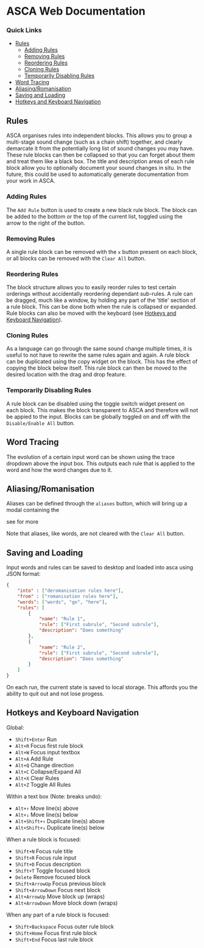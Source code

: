 # ASCA Web Documentation

### Quick Links
* [Rules](#rules)
    * [Adding Rules](#adding-rules)
    * [Removing Rules](#removing-rules)
    * [Reordering Rules](#reordering-rules)
    * [Cloning Rules](#cloning-rules)
    * [Temporarily Disabling Rules](#temporarily-disabling-rules)
* [Word Tracing](#word-tracing)
* [Aliasing/Romanisation](#aliasingromanisation)
* [Saving and Loading](#saving-and-loading)
* [Hotkeys and Keyboard Navigation](#hotkeys-and-keyboard-navigation)

## Rules

ASCA organises rules into independent blocks. This allows you to group a multi-stage sound change (such as a chain shift) together, 
and clearly demarcate it from the potentially long list of sound changes you may have. These rule blocks can then be collapsed so that 
you can forget about them and treat them like a black box. The title and description areas of each rule block allow you to optionally 
document your sound changes in situ. In the future, this could be used to automatically generate documentation from your work in ASCA. 

### Adding Rules
The `Add Rule` button is used to create a new black rule block. The block can be added to the bottom or the top of the current list, 
toggled using the arrow to the right of the button.

### Removing Rules
A single rule block can be removed with the `x` button present on each block, or all blocks can be removed with the `Clear All` button.

### Reordering Rules
The block structure allows you to easily reorder rules to test certain orderings without accidentally reordering dependant sub-rules. A 
rule can be dragged, much like a window, by holding any part of the 'title' section of a rule block. This can be done both when the rule 
is collapsed or expanded. Rule blocks can also be moved with the keyboard (see [Hotkeys and Keyboard Navigation](#hotkeys-and-keyboard-navigation)).

### Cloning Rules
As a language can go through the same sound change multiple times, it is useful to not have to rewrite the same rules again and again. 
A rule block can be duplicated using the copy widget on the block. This has the effect of copying the block below itself. This rule block 
can then be moved to the desired location with the drag and drop feature.

### Temporarily Disabling Rules
A rule block can be disabled using the toggle switch widget present on each block. This makes the block transparent to ASCA and therefore 
will not be appied to the input.
Blocks can be globally toggled on and off with the `Disable/Enable All` button.

## Word Tracing
The evolution of a certain input word can be shown using the trace dropdown above the input box. This outputs each rule that is applied to 
the word and how the word changes due to it.

## Aliasing/Romanisation
Aliases can be defined through the `aliases` button, which will bring up a modal containing the 

see [](./doc.md#custom-aliasing--deromanisation) for more

Note that aliases, like words, are not cleared with the `Clear All` button.

## Saving and Loading

Input words and rules can be saved to desktop and loaded into asca using JSON format:

``` JSON
{
    "into" : ["deromanisation rules here"],
    "from" : ["romanisation rules here"],
    "words": ["words", "go", "here"],
    "rules": [
        {
            "name": "Rule 1",
            "rule": ["First subrule", "Second subrule"],
            "description": "Does something"
        },
        {
            "name": "Rule 2",
            "rule": ["First subrule", "Second subrule"],
            "description": "Does something"
        }
    ]
}
```
On each run, the current state is saved to local storage. This affords you the ability to quit out and not lose progess.


## Hotkeys and Keyboard Navigation

Global:
* `Shift+Enter` Run
* `Alt+R` Focus first rule block
* `Alt+W` Focus input textbox
* `Alt+A` Add Rule
* `Alt+Q` Change direction
* `Alt+C` Collapse/Expand All
* `Alt+X` Clear Rules
* `Alt+Z` Toggle All Rules

Within a text box (Note: breaks undo):
* `Alt+↑` Move line(s) above
* `Alt+↓` Move line(s) below
* `Alt+Shift+↑` Duplicate line(s) above
* `Alt+Shift+↓` Duplicate line(s) below

When a rule block is focused:
* `Shift+N` Focus rule title
* `Shift+R` Focus rule input
* `Shift+D` Focus description
* `Shift+T` Toggle focused block
* `Delete`  Remove focused block
* `Shift+ArrowUp`   Focus previous block
* `Shift+ArrowDown` Focus next block
* `Alt+ArrowUp`   Move block up (wraps)
* `Alt+ArrowDown` Move block down (wraps)

When any part of a rule block is focused:
* `Shift+Backspace` Focus outer rule block
* `Shift+Home` Focus first rule block
* `Shift+End` Focus last rule block